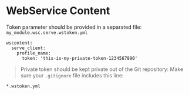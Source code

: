 WebService Content
==================

Token parameter should be provided in a separated file: `my_module.wsc.serve.wstoken.yml`

```
wscontent:
  serve_client:
    profile_name:
      token: 'this-is-my-private-token-1234567890'
```

> Private token should be kept private out of the Git repository: Make sure your `.gitignore` file includes this line:

```
*.wstoken.yml
```
